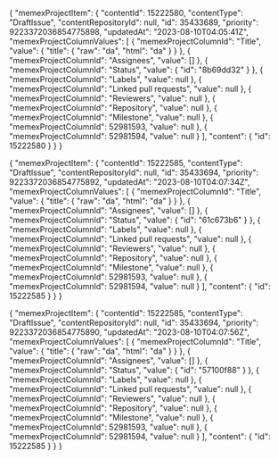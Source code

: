 {
    "memexProjectItem": {
        "contentId": 15222580,
        "contentType": "DraftIssue",
        "contentRepositoryId": null,
        "id": 35433689,
        "priority": 9223372036854775898,
        "updatedAt": "2023-08-10T04:05:41Z",
        "memexProjectColumnValues": [
            {
                "memexProjectColumnId": "Title",
                "value": {
                    "title": {
                        "raw": "da",
                        "html": "da"
                    }
                }
            },
            {
                "memexProjectColumnId": "Assignees",
                "value": []
            },
            {
                "memexProjectColumnId": "Status",
                "value": {
                    "id": "8b69dd32"
                }
            },
            {
                "memexProjectColumnId": "Labels",
                "value": null
            },
            {
                "memexProjectColumnId": "Linked pull requests",
                "value": null
            },
            {
                "memexProjectColumnId": "Reviewers",
                "value": null
            },
            {
                "memexProjectColumnId": "Repository",
                "value": null
            },
            {
                "memexProjectColumnId": "Milestone",
                "value": null
            },
            {
                "memexProjectColumnId": 52981593,
                "value": null
            },
            {
                "memexProjectColumnId": 52981594,
                "value": null
            }
        ],
        "content": {
            "id": 15222580
        }
    }
}












{
    "memexProjectItem": {
        "contentId": 15222585,
        "contentType": "DraftIssue",
        "contentRepositoryId": null,
        "id": 35433694,
        "priority": 9223372036854775892,
        "updatedAt": "2023-08-10T04:07:34Z",
        "memexProjectColumnValues": [
            {
                "memexProjectColumnId": "Title",
                "value": {
                    "title": {
                        "raw": "da",
                        "html": "da"
                    }
                }
            },
            {
                "memexProjectColumnId": "Assignees",
                "value": []
            },
            {
                "memexProjectColumnId": "Status",
                "value": {
                    "id": "61c673b6"
                }
            },
            {
                "memexProjectColumnId": "Labels",
                "value": null
            },
            {
                "memexProjectColumnId": "Linked pull requests",
                "value": null
            },
            {
                "memexProjectColumnId": "Reviewers",
                "value": null
            },
            {
                "memexProjectColumnId": "Repository",
                "value": null
            },
            {
                "memexProjectColumnId": "Milestone",
                "value": null
            },
            {
                "memexProjectColumnId": 52981593,
                "value": null
            },
            {
                "memexProjectColumnId": 52981594,
                "value": null
            }
        ],
        "content": {
            "id": 15222585
        }
    }
}
















{
    "memexProjectItem": {
        "contentId": 15222585,
        "contentType": "DraftIssue",
        "contentRepositoryId": null,
        "id": 35433694,
        "priority": 9223372036854775890,
        "updatedAt": "2023-08-10T04:07:56Z",
        "memexProjectColumnValues": [
            {
                "memexProjectColumnId": "Title",
                "value": {
                    "title": {
                        "raw": "da",
                        "html": "da"
                    }
                }
            },
            {
                "memexProjectColumnId": "Assignees",
                "value": []
            },
            {
                "memexProjectColumnId": "Status",
                "value": {
                    "id": "57100f88"
                }
            },
            {
                "memexProjectColumnId": "Labels",
                "value": null
            },
            {
                "memexProjectColumnId": "Linked pull requests",
                "value": null
            },
            {
                "memexProjectColumnId": "Reviewers",
                "value": null
            },
            {
                "memexProjectColumnId": "Repository",
                "value": null
            },
            {
                "memexProjectColumnId": "Milestone",
                "value": null
            },
            {
                "memexProjectColumnId": 52981593,
                "value": null
            },
            {
                "memexProjectColumnId": 52981594,
                "value": null
            }
        ],
        "content": {
            "id": 15222585
        }
    }
}